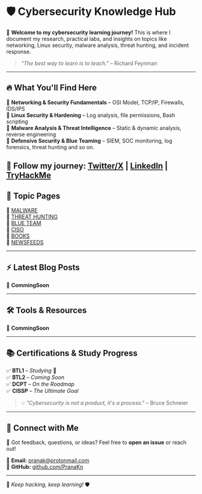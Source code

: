 # 🛡️ Cybersecurity Knowledge Hub  

🚀 **Welcome to my cybersecurity learning journey!** This is where I document my research, practical labs, and insights on topics like networking, Linux security, malware analysis, threat hunting, and incident response.  

> _"The best way to learn is to teach."_ – Richard Feynman  

---

## 🔥 **What You'll Find Here**
📌 **Networking & Security Fundamentals** – OSI Model, TCP/IP, Firewalls, IDS/IPS  
📌 **Linux Security & Hardening** – Log analysis, file permissions, Bash scripting  
📌 **Malware Analysis & Threat Intelligence** – Static & dynamic analysis, reverse engineering  
📌 **Defensive Security & Blue Teaming** – SIEM, SOC monitoring, log forensics, threat hunting and so on.

🔗 **Follow my journey:** [Twitter/X](https://twitter.com/PranaK1) | [LinkedIn](https://linkedin.com/in/filipe-grahl ) | [TryHackMe](https://tryhackme.com/p/Prana)  
---
## 📄 **Topic Pages**
📓 [MALWARE](https://pranakn.github.io/post/malware/malware.html)  
📓 [THREAT HUNTING](https://pranakn.github.io/post/hunting/hunting.html)  
📓 [BLUE TEAM](https://pranakn.github.io/post/blueteam/blueteam.html)  
📓 [CISO](https://pranakn.github.io/post/ciso/ciso.html)  
📓 [BOOKS](https://pranakn.github.io/post/books/books.html)  
📓 [NEWSFEEDS](https://pranakn.github.io/post/news/news.html)  

---

## ⚡ **Latest Blog Posts**
📅 **CommingSoon** 

---

## 🛠️ **Tools & Resources**
🔹 **CommingSoon** 

---

## 📚 **Certifications & Study Progress**
✅ **BTL1** – _Studying_ 🔄  
✅ **BTL2** – _Coming Soon_  
✅ **DCPT** – _On the Roadmap_  
✅ **CISSP** – _The Ultimate Goal_  

> 💡 _"Cybersecurity is not a product, it's a process."_ – Bruce Schneier  

---

## 📧 **Connect with Me**
💬 Got feedback, questions, or ideas? Feel free to **open an issue** or reach out!  

🔗 **Email:** [pranak@protonmail.com](mailto:pranak@protonmail.com)  
🔗 **GitHub:** [github.com/PranaKn](https://github.com/pranakn)  

---

🚀 _Keep hacking, keep learning!_ 🛡️  
